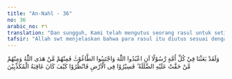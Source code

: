 ```yaml
---
title: "An-Nahl - 36"
no: 36
arabic_no: ٣٦
translation: "Dan sungguh, Kami telah mengutus seorang rasul untuk setiap umat (untuk menyerukan), “Sembahlah Allah, dan jauhilah tagut”, kemudian di antara mereka ada yang diberi petunjuk oleh Allah dan ada pula yang tetap dalam kesesatan. Maka berjalanlah kamu di bumi dan perhatikanlah bagaimana kesudahan orang yang mendustakan (rasul-rasul)."
tafsir: "Allah swt menjelaskan bahwa para rasul itu diutus sesuai dengan sunatullah yang berlaku pada umat sebelumnya. Mereka itu adalah pembimbing manusia ke jalan yang lurus. Bimbingan rasul-rasul itu diterima oleh orang-orang yang dikehendaki oleh Allah dan membawa mereka kepada kesejahteraan dunia dan kebahagiaan akhirat.\n\nAllah swt menjelaskan bahwa Dia telah mengutus rasul kepada tiap-tiap umat yang terdahulu, seperti halnya Dia mengutus Nabi Muhammad saw kepada umat manusia seluruhnya. Oleh sebab itu, manusia hendaklah mengikuti seruannya dan meninggalkan segala larangannya.\n\nAllah swt berfirman:\n\nSungguh, Kami mengutus engkau dengan membawa kebenaran sebagai pembawa berita gembira dan sebagai pemberi peringatan. Dan tidak ada satu pun umat melainkan di sana telah datang seorang pemberi peringatan. (Fathir/35: 24)\n\nDan firman-Nya:\n\nDan tanyakanlah (Muhammad) kepada rasul-rasul Kami yang telah Kami utus sebelum engkau, \"Apakah Kami menentukan tuhan-tuhan selain (Allah) Yang Maha Pengasih untuk disembah?\" (az-Zukhruf/43: 45)\n\nDari uraian tersebut dapat dipahami bahwa Allah tidak menghendaki hamba-Nya menjadi kafir, karena Allah swt telah melarang mereka mengingkari-Nya. Larangan itu telah disampaikan melalui para rasul-Nya. Akan tetapi, ditinjau dari tabiat manusia, mungkin saja ada di antara mereka yang mengingkari Allah, karena manusia telah diberi akal pikiran dan kebebasan untuk memilih sesuai dengan kehendaknya. Takdir Allah berlaku sesuai dengan pilihan mereka. Oleh karena itu, apabila ada di antara hamba-Nya yang tetap bergelimang dalam kekafiran dan dimasukkan ke neraka Jahanam, maka tidak ada alasan bagi mereka untuk membantah. Allah telah cukup memberikan akal pikiran dan kebebasan untuk memilih dan menentu-kan sikap jalan mana yang akan mereka tempuh. Sedang Allah sendiri tidak menghendaki apabila hamba-Nya menjadi orang-orang yang kafir.\n\nKemudian dijelaskan lebih lanjut bahwa Allah telah mengingatkan hamba-Nya yang mendustakan kebenaran rasul dengan ancaman hukuman di dunia apabila mereka tidak mau mengubah pendiriannya dan menerima petunjuk yang dibawa rasul. Oleh karena itu, Allah membinasakan mereka dengan hukuman-Nya yang sangat pedih. Tetapi ada pula di antara mereka yang diberi petunjuk oleh Allah, sehingga mereka menerima dan mengikuti petunjuk dan wahyu yang dibawa rasul-Nya. Mereka inilah orang-orang yang berbahagia dan selamat dari azab Allah.\n\nSesudah itu, Allah swt memerintahkan kepada mereka agar bepergian ke seantero muka bumi dan menyaksikan negeri-negeri yang didiami oleh orang-orang zalim. Mereka disuruh melihat bagaimana akhir kehidupan orang-orang yang mendustakan agama Allah. Di dalam ayat ini, Allah swt menyuruh manusia agar mengadakan penelitian terhadap sejarah bangsa-bangsa lain dan membandingkan antara bangsa-bangsa yang menaati Allah dan rasul-Nya dengan yang mengingkari seruan Allah dan rasul-Nya. Hal ini tiada lain hanyalah karena Allah menginginkan agar mereka mau mengikuti seruan rasul."
---
```


وَلَقَدْ بَعَثْنَا فِيْ كُلِّ اُمَّةٍ رَّسُوْلًا اَنِ اعْبُدُوا اللّٰهَ وَاجْتَنِبُوا الطَّاغُوْتَۚ فَمِنْهُمْ مَّنْ هَدَى اللّٰهُ وَمِنْهُمْ مَّنْ حَقَّتْ عَلَيْهِ الضَّلٰلَةُ ۗ فَسِيْرُوْا فِى الْاَرْضِ فَانْظُرُوْا كَيْفَ كَانَ عَاقِبَةُ الْمُكَذِّبِيْنَ 
